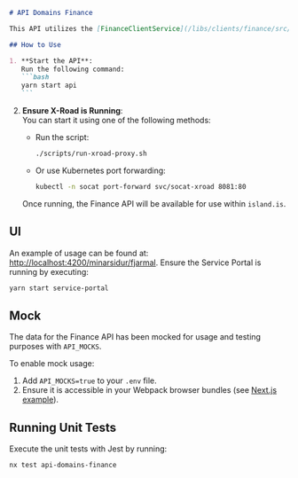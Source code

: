 ````markdown
# API Domains Finance

This API utilizes the [FinanceClientService](/libs/clients/finance/src/lib/FinanceClientService.ts).

## How to Use

1. **Start the API**:  
   Run the following command:
   ```bash
   yarn start api
   ```
````

2. **Ensure X-Road is Running**:  
   You can start it using one of the following methods:

   - Run the script:
     ```bash
     ./scripts/run-xroad-proxy.sh
     ```
   - Or use Kubernetes port forwarding:
     ```bash
     kubectl -n socat port-forward svc/socat-xroad 8081:80
     ```

   Once running, the Finance API will be available for use within `island.is`.

## UI

An example of usage can be found at: <http://localhost:4200/minarsidur/fjarmal>. Ensure the Service Portal is running by executing:

```bash
yarn start service-portal
```

## Mock

The data for the Finance API has been mocked for usage and testing purposes with `API_MOCKS`.

To enable mock usage:

1. Add `API_MOCKS=true` to your `.env` file.
2. Ensure it is accessible in your Webpack browser bundles (see [Next.js example](../../../apps/web/next.config.js)).

## Running Unit Tests

Execute the unit tests with Jest by running:

```bash
nx test api-domains-finance
```

```

```
